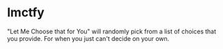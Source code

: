 # lmctfy
"Let Me Choose that for You" will randomly pick from a list of choices that you provide.  For when you just can't decide on your own.
